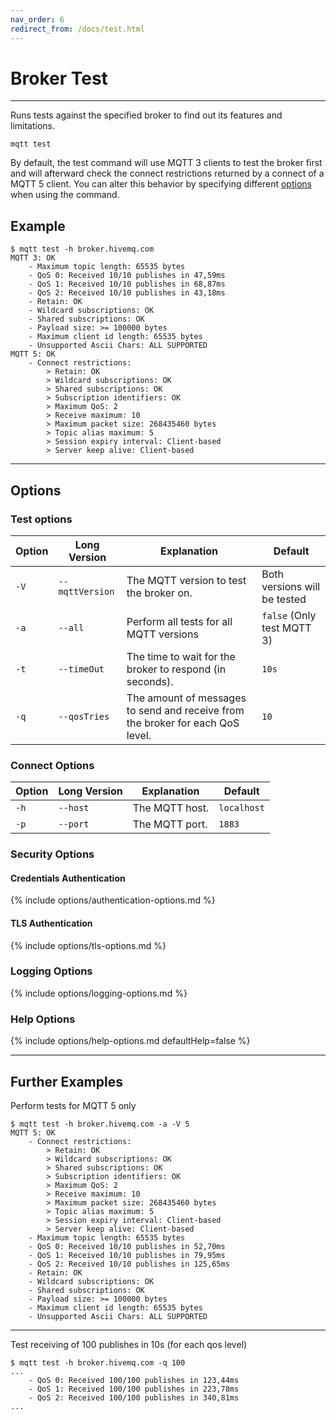 ```yaml
---
nav_order: 6
redirect_from: /docs/test.html
---
```


# Broker Test

***

Runs tests against the specified broker to find out its features and limitations.

```
mqtt test
```

By default, the test command will use MQTT 3 clients to test the broker first and will afterward check the connect
restrictions returned by a connect of a MQTT 5 client. You can alter this behavior by specifying different
[options](#test-options) when using the command.

## Example

``` 
$ mqtt test -h broker.hivemq.com
MQTT 3: OK
    - Maximum topic length: 65535 bytes
    - QoS 0: Received 10/10 publishes in 47,59ms
    - QoS 1: Received 10/10 publishes in 68,87ms
    - QoS 2: Received 10/10 publishes in 43,18ms
    - Retain: OK
    - Wildcard subscriptions: OK
    - Shared subscriptions: OK
    - Payload size: >= 100000 bytes
    - Maximum client id length: 65535 bytes
    - Unsupported Ascii Chars: ALL SUPPORTED
MQTT 5: OK
    - Connect restrictions: 
        > Retain: OK
        > Wildcard subscriptions: OK
        > Shared subscriptions: OK
        > Subscription identifiers: OK
        > Maximum QoS: 2
        > Receive maximum: 10
        > Maximum packet size: 268435460 bytes
        > Topic alias maximum: 5
        > Session expiry interval: Client-based
        > Server keep alive: Client-based
```

***

## Options

### Test options

| Option | Long Version    | Explanation                                                                    | Default                      |
|--------|-----------------|--------------------------------------------------------------------------------|------------------------------|
| `-V`   | `--mqttVersion` | The MQTT version to test the broker on.                                        | Both versions will be tested |
| `-a`   | `--all`         | Perform all tests for all MQTT versions                                        | `false` (Only test MQTT 3)   |
| `-t`   | `--timeOut`     | The time to wait for the broker to respond (in seconds).                       | `10s`                        |
| `-q`   | `--qosTries`    | The amount of messages to send and receive from the broker for each QoS level. | `10`                         |

### Connect Options

| Option | Long Version | Explanation    | Default     |
|--------|--------------|----------------|-------------|
| `-h`   | `--host`     | The MQTT host. | `localhost` |
| `-p`   | `--port`     | The MQTT port. | `1883`      |

### Security Options

#### Credentials Authentication

{% include options/authentication-options.md %}

#### TLS Authentication

{% include options/tls-options.md %}

### Logging Options

{% include options/logging-options.md %}

### Help Options

{% include options/help-options.md defaultHelp=false %}

*** 

## Further Examples

Perform tests for MQTT 5 only

```
$ mqtt test -h broker.hivemq.com -a -V 5
MQTT 5: OK
    - Connect restrictions: 
        > Retain: OK
        > Wildcard subscriptions: OK
        > Shared subscriptions: OK
        > Subscription identifiers: OK
        > Maximum QoS: 2
        > Receive maximum: 10
        > Maximum packet size: 268435460 bytes
        > Topic alias maximum: 5
        > Session expiry interval: Client-based
        > Server keep alive: Client-based
    - Maximum topic length: 65535 bytes
    - QoS 0: Received 10/10 publishes in 52,70ms
    - QoS 1: Received 10/10 publishes in 79,95ms
    - QoS 2: Received 10/10 publishes in 125,65ms
    - Retain: OK
    - Wildcard subscriptions: OK
    - Shared subscriptions: OK
    - Payload size: >= 100000 bytes
    - Maximum client id length: 65535 bytes
    - Unsupported Ascii Chars: ALL SUPPORTED
```

***

Test receiving of 100 publishes in 10s (for each qos level)

```
$ mqtt test -h broker.hivemq.com -q 100 
...
    - QoS 0: Received 100/100 publishes in 123,44ms
    - QoS 1: Received 100/100 publishes in 223,78ms
    - QoS 2: Received 100/100 publishes in 340,81ms
...
```
